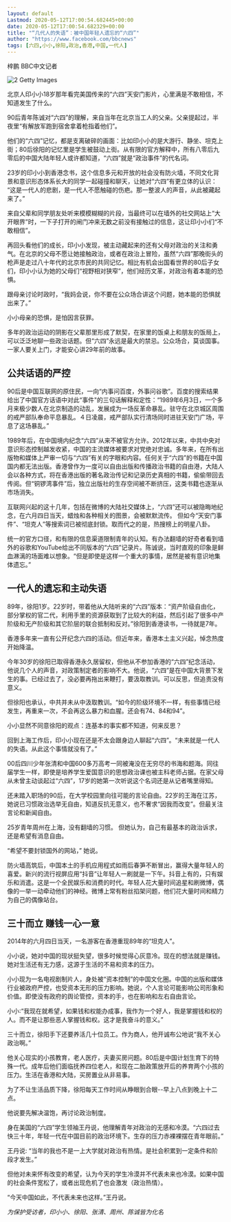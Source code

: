 ```yaml
---
layout: default
Lastmod: 2020-05-12T17:00:54.682445+00:00
date: 2020-05-12T17:00:54.682329+00:00
title: "“几代人的失语”：被中国年轻人遗忘的“六四”"
author: "https://www.facebook.com/bbcnews"
tags: [六四,小小,徐阳,政治,香港,中国,一代人]
---
```


梓鹏 BBC中文记者

 ![2](https://images.weserv.nl/?url=https%3A//ichef.bbci.co.uk/news/320/cpsprodpb/1748D/production/_101837359_girls.jpg) Getty Images 

北京人印小小18岁那年看完美国传来的“六四”天安门影片，心里满是不敢相信，不知道发生了什么。

90后青年陈诚对“六四”的理解，来自当年在北京当工人的父亲。父亲提起过，半夜里“有解放军跑到宿舍拿着枪指着他们”。

他们的“六四”记忆，都是支离破碎的画面：比如印小小的是大游行、静坐、坦克上街；80后徐阳的记忆里是学生被鼓动上街。从有限的官方解释中，所有八零后九零后的中国大陆年轻人或许都知道，“六四”就是“政治事件”的代名词。

23岁的印小小到香港念书，这个信息多元和开放的社会没有防火墙，不同文化背景和意识形态体系长大的同学一起碰撞和聊天，让她对“六四”有更立体的认识： “这是一代人的悲剧，是一代人不愿触碰的伤疤。那一整波人的声音，从此被藏起来了。”

来自父辈和同学朋友处听来模模糊糊的片段，当最终可以在墙外的社交网站上“大开眼界”时，一下子打开的闸门冲来无数之前没有接触过的信息，这让印小小们“不敢相信”。

再回头看他们的成长，印小小发现，被主动藏起来的还有父母对政治的关注和勇气。在北京的父母不愿让她接触政治，或者在政治上冒险，虽然“六四”那晚街头的枪声是走过八十年代的北京市民的共同记忆。相比有机会出国看世界的80后子女们，印小小认为她的父母们“视野相对狭窄”，他们经历文革，对政治有着本能的恐惧。

跟母亲讨论时政时，“我妈会说，你不要在公众场合讲这个问题，她本能的恐惧就出来了。”

小小母亲的恐惧，是怕因言获罪。

多年的政治运动的阴影在父辈那里形成了默契，在家里的饭桌上和朋友的饭局上，可以泛泛地聊一些政治话题。但“六四”永远是最大的禁忌。公众场合，莫谈国事。一家人要关上门，才能安心讲29年前的故事。

公共话语的严控
-------

90后是中国互联网的原住民，一向“内事问百度，外事问谷歌”。百度的搜索结果给出了中国官方话语中对此“事件"的三句话解释和定性：“1989年6月3日，一个多月来极少数人在北京制造的动乱，发展成为一场反革命暴乱。驻守在北京城区周围的戒严部队奉命平息暴乱。４日凌晨，戒严部队实行清场同时进驻天安门广场，平息了这场暴乱。”

1989年后，在中国境内纪念“六四”从来不被官方允许。2012年以来，中共中央对意识形态控制越发收紧，中国的主流媒体被要求对党绝对忠诚。多年来，在所有出版物和媒体上严审一切与“六四”有关的字眼和内容。任何关于“六四”的书籍在中国国内都无法出版。香港曾作为一度可以自由出版和传播政治书籍的自由港，大陆人会以各种方式，将在香港出版的著名政治传记和记录历史真相的书籍，偷偷带回去传阅。但“铜锣湾事件”后，独立出版社的生存空间被不断挤压，这类书籍也逐渐从市场消失。

互联网兴起的这十几年，包括在微博的大陆社交媒体上，“六四”还可以被隐晦地纪念，在六月四日当天，蜡烛和各种相关的图景，会被默默流传。 但如今“天安门事件”、“坦克人”等搜索词已被彻底封锁。取而代之的是，热搜榜上的明星八卦。

统一的官方口径，和有限的信息渠道限制青年的认知。有办法翻墙的好奇者看到墙外的谷歌和YouTube给出不同版本的“六四”记录片。陈诚说，当时直观的印象是鲜血淋漓的场面难以想象。“但是即使是这样一个重大的事情，居然是被有意识地集体遗忘。”

一代人的遗忘和主动失语
-----------

89年，徐阳1岁。22岁时，带着他从大陆听来的“六四”版本：“资产阶级自由化，部分掌权的官二代，利用手里的资源获取到了比较大的利益，然后引起了很多中产阶级和无产阶级和其它阶层的联合抵制和反对。”徐阳到香港读书，一待就是7年。

香港多年来一直有公开纪念六四的活动。但近年来，香港本土主义兴起，悼念热度开始降温。

今年30岁的徐阳已取得香港永久居留权，但他从不参加香港的“六四”纪念活动，他说几个人的声音，对政策制定者的影响不大。他说，“六四”是在中国大背景下发生的事。已经过去了，没必要再拖出来鞭打，要汲取教训。可以反思，但追责没有意义。

但徐阳也承认，中共并未从中汲取教训。“如今的阶级环境不一样，有些事情已经发生，再重来一次，不会再这么暴力和血腥。还会有74、84和94”。

小小显然不同意徐阳的观点：连基本的事实都不知道，何来反思？

回到上海工作后，印小小现在还是不太会跟身边人聊起“六四”。“未来就是一代人的失语。从此这个事情就没有了。”

00后四川少年张清和中国600多万高考一同被淹没在无穷尽的书海和题海。同往届学生一样，即使是培养学生爱国意识的思想政治课也被主科老师占据。在家父母从未曾主动谈起过“六四”，17岁的她第一次听说这个名词还是从记者嘴里得知。

还未踏入职场的90后，在大学校园里向往可能的言论自由。22岁的王海在江苏，她说已习惯政治选举无自由，知道反抗无意义，也不奢求“因我而改变”。但最关注言论和新闻自由。

25岁青年周州在上海，没有翻墙的习惯。 但她认为，自己有最基本的政治诉求，还是希望有消息自由。

“希望不要封锁国外的网站，” 她说。

防火墙高筑后，中国本土的手机应用程式如雨后春笋不断冒出，赢得大量年轻人的喜爱。新兴的流行视屏应用“抖音”让年轻人一刷就是一下午。抖音上有的，只有娱乐和消遣。这是一个全民娱乐和消费的时代。年轻人花大量时间追星和刷微博，偶像的一举一动牵动他们的神经。微博上常有粉丝掐架问题，他们花大量时间和精力为自己的偶像站台。

三十而立 赚钱一心一意
-----------

2014年的六月四日当天，一名游客在香港重现89年的“坦克人”。

小小说，她对中国的现状挺失望，很多时候觉得心灰意冷。现在的想法就是赚钱。她对生活还有无力感，这源于生活的不易和资本的压力。

小小现为一名电视剧制片人，身处被“资本控制”的中国文化圈。中国的出版和媒体行业被政府严控，也受资本无形的压力影响。她说，个人言论可能影响公司形象和价值。即使没有政府的舆论管控，资本的手，也在影响和左右自由言论。

小小∶“我现在就希望，如果钱和权能办成事，我作为一个好人，我是掌握钱和权的人。而不是让那些恶人掌握钱和权。这才是我奋斗的意义。”

三十而立，徐阳手下还要养活几十位员工。作为商人，他开诚布公地说“我不关心政治啊。”

他关心现实的小孩教育，老人医疗，夫妻买房问题。80后是中国计划生育下的特殊一代。成年后他们面临抚养四位老人，和现在二胎政策放开后的养育两个小孩的压力。生活在香港和大陆，买房置业从非易事。

为了不让生活品质下降，徐阳每天工作时间从睁眼到合眼--早上八点到晚上十二点。

他说要先解决温饱，再讨论政治制度。

身在美国的“六四”学生领袖王丹说，他理解青年对政治的无感和冷漠。“六四过去快三十年，年轻一代在中国目前的政治环境下。生存的压力赤裸裸摆在青年眼前。”

王丹说: “当年的我也不是一上大学就对政治有热情。是社会积累到一定条件和阶段才发生。”

但他对未来怀有改变的希望，认为今天的学生冷漠并不代表未来也冷漠。如果中国的社会条件宽松了，或者出现危机了也会激发（政治热情）。

“今天中国如此，不代表未来也这样。”王丹说。

_为保护受访者，印小小、徐阳、张清、周州、陈诚皆为化名_

